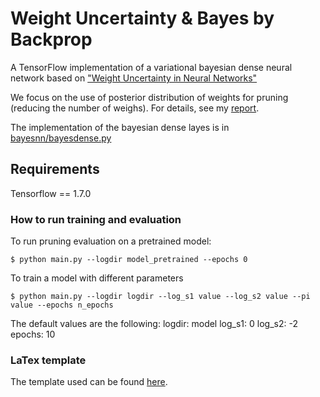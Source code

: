 # Weight Uncertainty & Bayes by Backprop

A TensorFlow implementation of a variational bayesian dense neural network
based on  ["Weight Uncertainty in Neural Networks"](https://arxiv.org/pdf/1505.05424.pdf)

We focus on the use of posterior distribution of weights for pruning
(reducing the number of weighs). For details, see my [report](../bayesnn/report.pdf).

The implementation of the bayesian dense layes is in
[bayesnn/bayesdense.py](../bayesnn/bayesdense.py)

## Requirements

Tensorflow == 1.7.0

### How to run training and evaluation

To run pruning evaluation on a pretrained model:

    $ python main.py --logdir model_pretrained --epochs 0

To train a model with different parameters

    $ python main.py --logdir logdir --log_s1 value --log_s2 value --pi value --epochs n_epochs

The default values are the following:
logdir: model
log_s1: 0
log_s2: -2
epochs: 10


### LaTex template

The template used can be found [here](http://www.latextemplates.com/template/journal-article).
